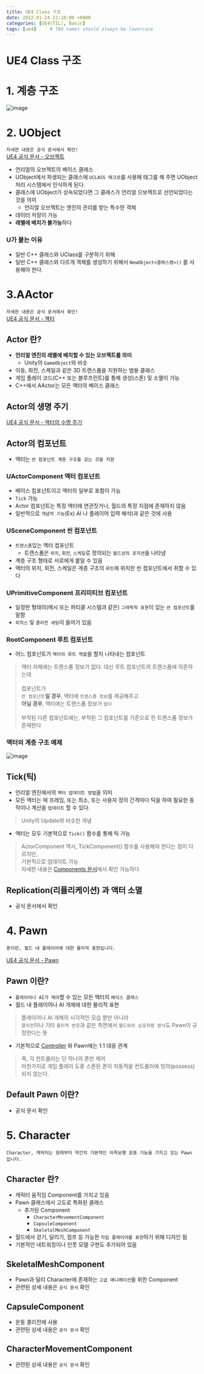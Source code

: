 ```yaml
---
title: UE4 Class 구조
date: 2022-01-24 22:10:00 +0000
categories: [UE4(TIL), Basic]
tags: [ue4]     # TAG names should always be lowercase
---
```


UE4 Class 구조
===

# 1. 계층 구조

![image](https://user-images.githubusercontent.com/48194683/131271847-d081cbf6-6797-4bf7-990a-a90a3a24ab75.png)

# 2. UObject

`자세한 내용은 공식 문서에서 확인!`  
[UE4 공식 문서 - 오브젝트](https://docs.unrealengine.com/4.27/ko/ProgrammingAndScripting/ProgrammingWithCPP/UnrealArchitecture/Objects/)    

- 언리얼의 오브젝트의 베이스 클래스
- UObject에서 파생되는 클래스에 `UCLASS 매크로`를 사용해 태그를 해 주면 UObject 처리 시스템에서 인식하게 된다.
- 클래스에 UObject가 상속되었다면 그 클래스가 언리얼 으보젝트로 선언되었다는 것을 의미
  - 언리얼 오브젝트는 엔진의 관리를 받는 특수한 객체
- 데이터 저장이 가능
- **레벨에 배치가 불가능**하다

### U가 붙는 이유
- 일반 C++ 클래스와 UClass를 구분하기 위해
- 일반 C++ 클래스와 다르게 객체를 생성하기 위해서 `NewObject<클래스명>()` 를 사용해야 한다.


# 3.AActor
  
`자세한 내용은 공식 문서에서 확인!`    
[UE4 공식 문서 - 액터](https://docs.unrealengine.com/4.27/ko/ProgrammingAndScripting/ProgrammingWithCPP/UnrealArchitecture/Actors/)  


## Actor 란?
- **언리얼 엔진의 레벨에 배치할 수 있는 오브젝트를 의미**
  - Unity의 `GameObject`와 비슷
- 이동, 회전, 스케일과 같은 3D 트랜스폼을 지원하는 범용 클래스
- 게임 플레이 코드(C++ 또는 블루프린트)를 통해 생성(스폰) 및 소멸이 가능
- C++에서 AActor는 모든 액터의 베이스 클래스

## Actor의 생명 주기
[UE4 공식 문서 - 액터의 수명 주기](https://docs.unrealengine.com/4.27/ko/ProgrammingAndScripting/ProgrammingWithCPP/UnrealArchitecture/Actors/ActorLifecycle/)  

## Actor의 컴포넌트
- 액터는 `씬 컴포넌트 계층 구조를 갖는 것을 지원`

### UActorComponent 액터 컴포넌트
- 베이스 컴포넌트이고 액터의 일부로 포함이 가능
- `Tick` 가능
- Actor 컴포넌트는 특정 액터에 연관짓거나, 월드의 특정 지점에 존재하지 않음
- 일반적으로 `개념적 기능`(Ex) AI 나 플레이어 입력 해석)과 같은 것에 사용

### USceneComponent 씬 컴포넌트
- `트랜스폼`있는 액터 컴포넌트
  - 트랜스폼은 `위치`, `회전`, `스케일`로 정의되는 `월드상의 포지션`을 나타냄
- 계층 구조 형태로 서로에게 붙일 수 있음
- 액터의 위치, 회전, 스케일은 계층 구조의 `루트`에 위치한 씬 컴포넌트에서 취할 수 있다

### UPrimitiveComponent 프리미티브 컴포넌트
- 일정한 형태의(메시 또는 파티클 시스템과 같은) `그래픽적 표현`이 있는 `씬 컴포넌트`를 말함
- `피직스` 및 `콜리전 세팅`이 들어가 있음
 
### RootComponent 루트 컴포넌트
- 어느 컴포넌트가 `액터의 루트 역할`을 할지 나타내는 컴포넌트 <br>
> 액터 자체에는 트랜스폼 정보가 없다. 대신 루트 컴포넌트의 트랜스폼에 의존하는데<br><br>
> 컴포넌트가<br> 
> `씬 컴포넌트`**일 경우**, 액터에 `트랜스폼 정보`를 제공해주고<br>
> **아닐 경우**, 액터에는 트랜스폼 정보가 `없다`<br><br>
> 부착된 다른 컴포넌트에는, 부착된 그 컴포넌트를 기준으로 한 트랜스폼 정보가 존재한다<br>

### 액터의 계층 구조 예제
![image](https://user-images.githubusercontent.com/48194683/131275339-41b976a5-6f43-4800-b0bf-d1c6ea07a17f.png)

## Tick(틱)
- 언리얼 엔진에서의 `액터 업데이트 방법`을 의미
- 모든 액터는 매 프레임, 또는 최소, 또는 사용자 정의 간격마다 틱을 하여 필요한 동작이나 계산을 `업데이트` 할 수 있다.
> Unity의 Update와 비슷한 개념
- 액터는 모두 기본적으로 `Tick()` 함수를 통해 틱 가능
> ActorComponent 역시, TickComponent() 함수를 사용해야 한다는 점이 다르지만,<br>
> 기본적으로 업데이트 가능<br>
> 자세한 내용은 [Components 문서](https://docs.unrealengine.com/4.27/ko/ProgrammingAndScripting/ProgrammingWithCPP/UnrealArchitecture/Actors/Components/)에서 확인 가능하다.<br>

## Replication(리플리케이션) 과 액터 소멸
- 공식 문서에서 확인

# 4. Pawn
  
```
폰이란, 월드 내 플레이어에 대한 물리적 표현입니다.
```
[UE4 공식 문서 - Pawn](https://docs.unrealengine.com/4.26/ko/InteractiveExperiences/Framework/Pawn/)  

## Pawn 이란?
- `플레이어나 AI가 제어`할 수 있는 모든 액터의 `베이스 클래스`
- 월드 내 플레이어나 AI 개체에 대한 물리적 표현
> 플레이어나 AI 개체의 시각적인 모습 뿐만 아니라<br>
> `콜리전`이나 기타 `물리적 반응`과 같은 측면에서 `월드와의 상호작용 방식`도 Pawn이 규정한다는 뜻
- 기본적으로 [Controller](https://docs.unrealengine.com/4.26/ko/InteractiveExperiences/Framework/Controller/) 와 Pawn에는 1:1 대응 관계
> 즉, 각 컨트롤러는 단 하나의 폰만 제어<br>
> 마찬가지로 게임 플레이 도중 스폰된 폰이 자동적을 컨트롤러에 빙의(possess)되지 않는다.

## Default Pawn 이란?
- 공식 문서 확인
  

# 5. Character

```
Character, 캐릭터는 원래부터 약간의 기본적인 이족보행 운동 기능을 가지고 있는 Pawn 입니다.
```

## Character 란?
- 캐릭터 움직임 Component를 가지고 있음
- Pawn 클래스에서 고도로 특화된 클래스
  - 추가된 Component
    - `CharacterMovementComponent`
    - `CapsuleComponent`
    - `SkeletalMeshComponent`
- 월드에서 걷기, 달리기, 점프 등 가능한 `직립 플레이어를 표현`하기 위해 디자인 됨
- 기본적인 네트워킹이나 인풋 모델 구현도 추가되어 있음

## SkeletalMeshComponent
- Pawn과 달리 Character에 존재하는 `고급 애니메이션`을 위한 Component
- 관련된 상세 내용은 `공식 문서` 확인

## CapsuleComponent
- 운동 콜리전에 사용
- 관련된 상세 내용은 `공식 문서` 확인

## CharacterMovementComponent
- 관련된 상세 내용은 `공식 문서` 확인
  
